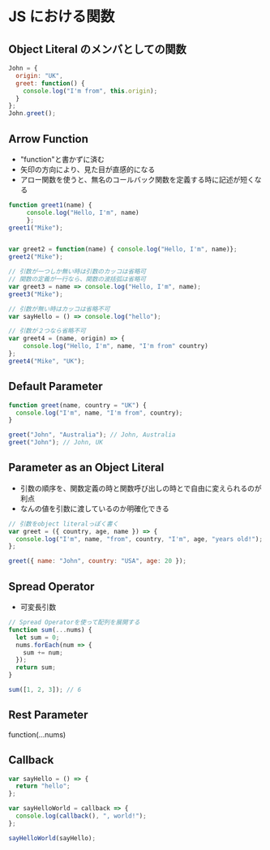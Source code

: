 # JS における関数

## Object Literal のメンバとしての関数

```js
John = {
  origin: "UK",
  greet: function() {
    console.log("I'm from", this.origin);
  }
};
John.greet();
```

## Arrow Function

- "function"と書かずに済む
- 矢印の方向により、見た目が直感的になる
- アロー関数を使うと、無名のコールバック関数を定義する時に記述が短くなる

```js
function greet1(name) {
     console.log("Hello, I'm", name)
     };
greet1("Mike");


var greet2 = function(name) { console.log("Hello, I'm", name)};
greet2("Mike");

// 引数が一つしか無い時は引数のカッコは省略可
// 関数の定義が一行なら、関数の波括弧は省略可
var greet3 = name => console.log("Hello, I'm", name);
greet3("Mike");

// 引数が無い時はカッコは省略不可
var sayHello = () => console.log("hello");

// 引数が２つなら省略不可
var greet4 = (name, origin) => {
    console.log("Hello, I'm", name, "I'm from" country)
};
greet4("Mike", "UK");

```

## Default Parameter

```js
function greet(name, country = "UK") {
  console.log("I'm", name, "I'm from", country);
}

greet("John", "Australia"); // John, Australia
greet("John"); // John, UK
```

## Parameter as an Object Literal

- 引数の順序を、関数定義の時と関数呼び出しの時とで自由に変えられるのが利点
- なんの値を引数に渡しているのか明確化できる

```js
// 引数をobject literalっぽく書く
var greet = ({ country, age, name }) => {
  console.log("I'm", name, "from", country, "I'm", age, "years old!");
};

greet({ name: "John", country: "USA", age: 20 });
```

## Spread Operator

- 可変長引数

```js
// Spread Operatorを使って配列を展開する
function sum(...nums) {
  let sum = 0;
  nums.forEach(num => {
    sum += num;
  });
  return sum;
}

sum([1, 2, 3]); // 6
```

## Rest Parameter
function(...nums)

## Callback

```js
var sayHello = () => {
  return "hello";
};

var sayHelloWorld = callback => {
  console.log(callback(), ", world!");
};

sayHelloWorld(sayHello);
```
